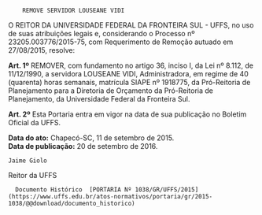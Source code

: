         REMOVE SERVIDOR LOUSEANE VIDI  

O REITOR DA UNIVERSIDADE FEDERAL DA FRONTEIRA SUL - UFFS, no uso de suas atribuições legais e, considerando o Processo nº 23205.003776/2015-75, com Requerimento de Remoção autuado em 27/08/2015, resolve:

 **Art. 1º** REMOVER, com fundamento no artigo 36, inciso I, da Lei nº 8.112, de 11/12/1990, a servidora LOUSEANE VIDI, Administradora, em regime de 40 (quarenta) horas semanais, matrícula SIAPE nº 1918775, da Pró-Reitoria de Planejamento para a Diretoria de Orçamento da Pró-Reitoria de Planejamento, da Universidade Federal da Fronteira Sul.

 **Art. 2º** Esta Portaria entra em vigor na data de sua publicação no Boletim Oficial da UFFS.

  

   **Data do ato:** Chapecó-SC, 11 de setembro de 2015.   
 **Data de publicação:**  20 de setembro de 2016. 

    Jaime Giolo   
 Reitor da UFFS 

      Documento Histórico  [PORTARIA Nº 1038/GR/UFFS/2015](https://www.uffs.edu.br/atos-normativos/portaria/gr/2015-1038/@@download/documento_historico)     
      